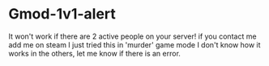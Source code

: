 # Gmod-1v1-alert
It won't work if there are 2 active people on your server! if you contact me add me on steam  I just tried this in 'murder' game mode I don't know how it works in the others, let me know if there is an error.
